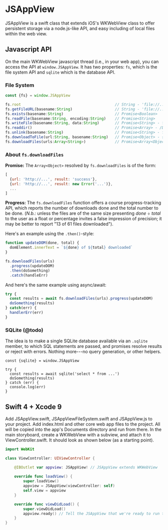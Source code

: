 # JSAppView
JSAppView is a swift class that extends iOS's WKWebView class to offer persistent storage via a node.js-like API, and easy including of local files within the web view.

## Javascript API
On the main WKWebView javascript thread (i.e., in your web app), you can access the API at `window.JSAppView`. It has two properties: `fs`, which is the file system API and `sqlite` which is the database API.

### File System
```js
const {fs} = window.JSAppView

fs.root                                          // String - 'file://.../Documents
fs.getFileURL(basename:String)                   // String - 'file://.../Documents/<basename>'
fs.exists(basename:String)                       // Promise<Boolean>
fs.readFile(basename:String, encoding:String)    // Promise<String>
fs.writeFile(basename:String, data:String)       // Promise<String> - file:// URL of the file
fs.readdir()                                     // Promise<Array> - /Documents contents
fs.unlink(basename:String)                       // Promise<String> - file:// URL of the file
fs.downloadToFile(url:String, basename:String)   // Promise<Object> - {url, status}
fs.downloadFiles(urls:Array<String>)             // Promise<Array<Object>> with progress API
```

### About `fs.downloadFiles`
**Promise:** The `Array<Object>` resolved by `fs.downloadFiles` is of the form:

```js
[
  {url: 'http://...', result: 'success'},
  {url: 'http://...', result: new Error('...')},
  ...
]
```

**Progress:** The `fs.downloadFiles` function offers a course progress-tracking API, which reports the number of downloads done and the total number to be done. (*N.b.:* unless the files are of the same size presenting *done* ÷ *total* to the user as a float or percentage invites a false impression of precision; it may be better to report "13 of 61 files downloaded").

Here's an example using the `.then()`-style:

```js
function updateDOM(done, total) {
  domElement.innerText = `${done} of ${total} downloaded`
}

fs.downloadFiles(urls)
  .progress(updateDOM)
  .then(doSomething)
  .catch(handleErr)
```

And here's the same example using async/await:

```js
try {
  const results = await fs.downloadFiles(urls).progress(updateDOM)
  doSomething(results)
} catch(err) {
  handlerErr(err)
}
```

### SQLite (@todo)
The idea is to make a single SQLite database available via an `.sqlite` member, to which SQL statements are passed, and promises resolve results or reject with errors. Nothing more---no query generation, or other helpers.

```
const {sqlite} = window.JSAppView

try {
  const results = await sqlite('select * from ...')
  doSomething(results)
} catch (err) {
  console.log(err)
}
```

## Swift 4 + Xcode 9
Add JSAppView.swift, JSAppViewFileSystem.swift and JSAppView.js to your project. Add index.html and other core web app files to the project. All will be copied into the app's Documents directory and run from there. In the main storyboard, create a WKWebView with a subview, and attach it to ViewController.swift. It should look as shown below (as a starting point). 

```swift
import WebKit

class ViewController: UIViewController {

    @IBOutlet var appview: JSAppView! // JSAppView extends WKWebView
    
    override func loadView() {
        super.loadView()
        appview = JSAppView(viewController: self)
        self.view = appview
    }

    override func viewDidLoad() {
        super.viewDidLoad()
        appview.ready() // Tell the JSAppView that we're ready to run the app.
    }
}
```
